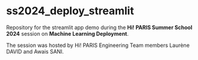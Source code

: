 # ss2024_deploy_streamlit

Repository for the streamlit app demo during the **Hi! PARIS Summer School 2024** session on **Machine Learning Deployment**.

The session was hosted by Hi! PARIS Engineering Team members Laurène DAVID and Awais SANI.

